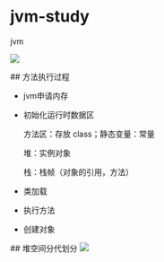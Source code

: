 # jvm-study
jvm

![](file://C:\Users\15089\AppData\Roaming\marktext\images\2020-07-20-21-06-44-image.png)

## 方法执行过程

- jvm申请内存
  
- 初始化运行时数据区
  
  方法区：存放 class；静态变量：常量
  
  堆：实例对象
  
  栈：栈帧（对象的引用，方法）
  
- 类加载
  
- 执行方法
  
- 创建对象
  

## 堆空间分代划分
![](file://F:\code\jvm-study\pic\image.png)
